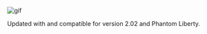 ![gif](https://i.imgur.com/oAvTzlv.png)

Updated with and compatible for version 2.02 and Phantom Liberty.
